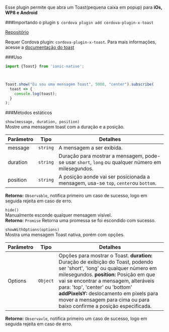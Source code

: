 Esse plugin permite que abra um Toast(pequena caixa em popup) para **iOs, WP8 e Android**

###Importando o plugin
`$ cordova plugin add cordova-plugin-x-toast`  

[Repositório](https://github.com/EddyVerbruggen/Toast-PhoneGap-Plugin)

Requer Cordova plugin: `cordova-plugin-x-toast`. Para mais informações, acesse a [documentação do toast](https://github.com/EddyVerbruggen/Toast-PhoneGap-Plugin)

###Uso
```javascript
import {Toast} from 'ionic-native';



Toast.show("Eu sou uma mensagem Toast", 5000, "center").subscribe(
  toast => {
    console.log(toast);
  }
);

```

###Métodos estáticos


`show(message, duration, position)`  
Mostre uma mensagem toast com a duração e a posição.

Parâmetro | Tipo | Detalhes
--- | --- | ---
message | `string` | A mensagem a ser exibida.
duration | `string` | Duração para mostrar a mensagem, pode-se usar `short`, `long` ou qualquer número em milesegundos.
position | `string` | A posição aonde vai ser posicionada a mensagem, usa-se `top`, `center`ou `bottom`.  
**Retorno:** `Observable`, notifica primeiro um caso de sucesso, logo em seguida  rejeita em caso de erro.

`hide()`  
Manualmente esconde qualquer mensagem visível.  
**Retorno:** `Promise` Retorna uma promessa se foi escondido com sucesso.

`showWithOptions(options)`  
Mostra uma mensagem Toast nativa, porém com opções.

Parâmetro | Tipo | Detalhes
--- | -- | ---
Options | `Object`| Opções para mostrar o Toast. **duration:** Duração de exibição do Toast, podendo ser 'short', 'long' ou qualquer número em milesegundos. **position:** Posição em que vai se encontrar a mensagem, alteráveis para: 'top', 'center' ou 'bottom' **addPixelsY:** deslocamento em pixels para mover a mensagem para cima ou para baixo confirme a posição especificada.

**Retorno:** `Observavle`, notifica primeiro um caso de sucesso, logo em seguida  rejeita em caso de erro.